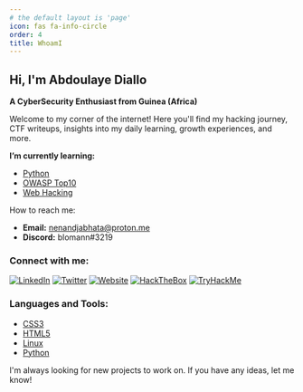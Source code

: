```yaml
---
# the default layout is 'page'
icon: fas fa-info-circle
order: 4
title: WhoamI
---
```



## Hi, I'm Abdoulaye Diallo
**A CyberSecurity Enthusiast from Guinea (Africa)**

Welcome to my corner of the internet! Here you'll find my hacking journey, CTF writeups, insights into my daily learning, growth experiences, and more.

**I’m currently learning:**
- [Python](https://www.python.org/)
- [OWASP Top10](https://owasp.org/www-project-top-ten/)
- [Web Hacking](https://www.webhacking.kr/)

 How to reach me:
- **Email:** nenandjabhata@proton.me
- **Discord:** blomann#3219

### Connect with me:
 [![LinkedIn](https://img.shields.io/badge/LinkedIn-Abdoulaye-blue?style=flat-square&logo=linkedin)](https://www.linkedin.com/in/abdoulaye-diallo-241aa71a7/)
 [![Twitter](https://img.shields.io/badge/Twitter-Abdoulaye-blue?style=flat-square&logo=twitter)](https://www.twitter.com/bloman19/)
[![Website](https://img.shields.io/badge/BlackCyberSec.xyz-blue?style=flat-square&logo=google-chrome)](https://blackcybersec.xyz/)
 [![HackTheBox](https://img.shields.io/badge/HackTheBox-nenandjbhata-lime?style=flat-square&logo=hackthebox)](https://app.hackthebox.com/profile/1143465)
 [![TryHackMe](https://img.shields.io/badge/TryHackMe-bloman-navy?style=flat-square&logo=tryhackme)](https://tryhackme.com/p/bloman)

### Languages and Tools:
- [CSS3](https://raw.githubusercontent.com/devicons/devicon/master/icons/css3/css3-original-wordmark.svg)
- [HTML5](https://raw.githubusercontent.com/devicons/devicon/master/icons/html5/html5-original-wordmark.svg)
- [Linux](https://raw.githubusercontent.com/devicons/devicon/master/icons/linux/linux-original.svg)
- [Python](https://raw.githubusercontent.com/devicons/devicon/master/icons/python/python-original.svg)

 I'm always looking for new projects to work on. If you have any ideas, let me know!
